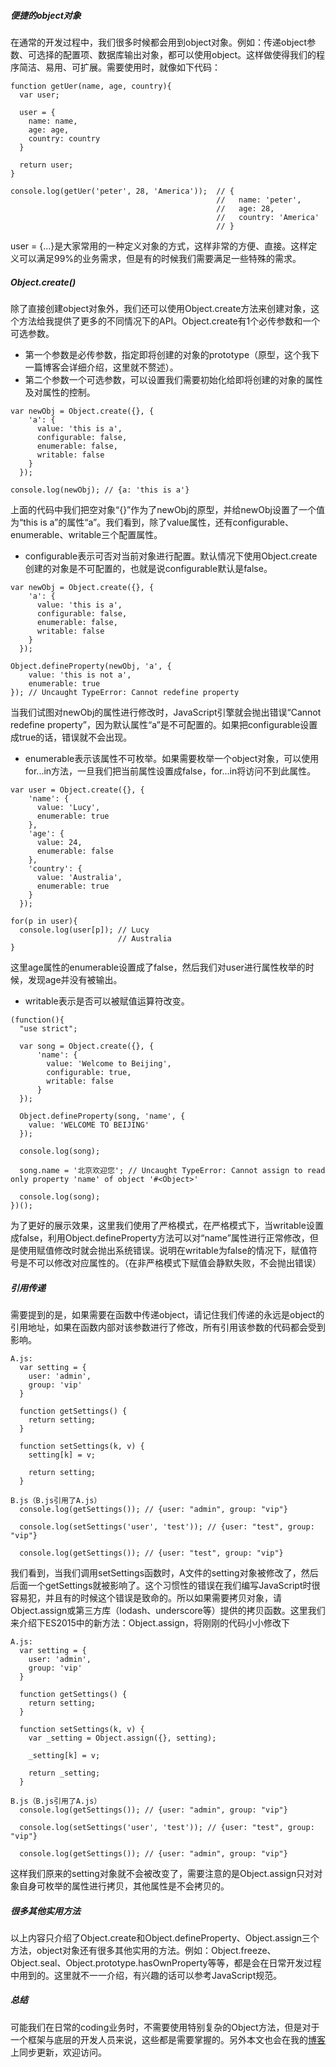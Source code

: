 ##### 便捷的object对象
在通常的开发过程中，我们很多时候都会用到object对象。例如：传递object参数、可选择的配置项、数据库输出对象，都可以使用object。这样做使得我们的程序简洁、易用、可扩展。需要使用时，就像如下代码：

```
function getUer(name, age, country){
  var user;

  user = {
    name: name,
    age: age,
    country: country
  }

  return user;
}

console.log(getUer('peter', 28, 'America'));  // {
                                              //   name: 'peter',
                                              //   age: 28,
                                              //   country: 'America'
                                              // }
```
user = {...}是大家常用的一种定义对象的方式，这样非常的方便、直接。这样定义可以满足99%的业务需求，但是有的时候我们需要满足一些特殊的需求。

##### Object.create()
除了直接创建object对象外，我们还可以使用Object.create方法来创建对象，这个方法给我提供了更多的不同情况下的API。Object.create有1个必传参数和一个可选参数。

+ 第一个参数是必传参数，指定即将创建的对象的prototype（原型，这个我下一篇博客会详细介绍，这里就不赘述）。
+ 第二个参数一个可选参数，可以设置我们需要初始化给即将创建的对象的属性及对属性的控制。

```
var newObj = Object.create({}, {
    'a': {
      value: 'this is a',
      configurable: false,
      enumerable: false,
      writable: false
    }
  });

console.log(newObj); // {a: 'this is a'}
```

上面的代码中我们把空对象“{}”作为了newObj的原型，并给newObj设置了一个值为“this is a”的属性“a”。我们看到，除了value属性，还有configurable、enumerable、writable三个配置属性。

+ configurable表示可否对当前对象进行配置。默认情况下使用Object.create创建的对象是不可配置的，也就是说configurable默认是false。

```
var newObj = Object.create({}, {
    'a': {
      value: 'this is a',
      configurable: false,
      enumerable: false,
      writable: false
    }
  });

Object.defineProperty(newObj, 'a', {
    value: 'this is not a',
    enumerable: true
}); // Uncaught TypeError: Cannot redefine property
```
当我们试图对newObj的属性进行修改时，JavaScript引擎就会抛出错误“Cannot redefine property”，因为默认属性“a”是不可配置的。如果把configurable设置成true的话，错误就不会出现。

+ enumerable表示该属性不可枚举。如果需要枚举一个object对象，可以使用for...in方法，一旦我们把当前属性设置成false，for...in将访问不到此属性。

```
var user = Object.create({}, {
    'name': {
      value: 'Lucy',
      enumerable: true
    },
    'age': {
      value: 24,
      enumerable: false
    },
    'country': {
      value: 'Australia',
      enumerable: true
    }
  });

for(p in user){
  console.log(user[p]); // Lucy
                        // Australia
}
```

这里age属性的enumerable设置成了false，然后我们对user进行属性枚举的时候，发现age并没有被输出。

+ writable表示是否可以被赋值运算符改变。

```
(function(){
  "use strict";

  var song = Object.create({}, {
      'name': {
        value: 'Welcome to Beijing',
        configurable: true,
        writable: false
      }
  });

  Object.defineProperty(song, 'name', {
    value: 'WELCOME TO BEIJING'
  });

  console.log(song);

  song.name = '北京欢迎您'; // Uncaught TypeError: Cannot assign to read only property 'name' of object '#<Object>'

  console.log(song);
})();
```
为了更好的展示效果，这里我们使用了严格模式，在严格模式下，当writable设置成false，利用Object.defineProperty方法可以对“name”属性进行正常修改，但是使用赋值修改时就会抛出系统错误。说明在writable为false的情况下，赋值符号是不可以修改对应属性的。（在非严格模式下赋值会静默失败，不会抛出错误）

##### 引用传递
需要提到的是，如果需要在函数中传递object，请记住我们传递的永远是object的引用地址，如果在函数内部对该参数进行了修改，所有引用该参数的代码都会受到影响。

```
A.js:
  var setting = {
    user: 'admin',
    group: 'vip'
  }

  function getSettings() {
    return setting;
  }

  function setSettings(k, v) {
    setting[k] = v;

    return setting;
  }

B.js（B.js引用了A.js）
  console.log(getSettings()); // {user: "admin", group: "vip"}

  console.log(setSettings('user', 'test')); // {user: "test", group: "vip"}

  console.log(getSettings()); // {user: "test", group: "vip"}
```

我们看到，当我们调用setSettings函数时，A文件的setting对象被修改了，然后后面一个getSettings就被影响了。这个习惯性的错误在我们编写JavaScript时很容易犯，并且有的时候这个错误是致命的。所以如果需要拷贝对象，请Object.assign或第三方库（lodash、underscore等）提供的拷贝函数。这里我们来介绍下ES2015中的新方法：Object.assign，将刚刚的代码小小修改下

```
A.js:
  var setting = {
    user: 'admin',
    group: 'vip'
  }

  function getSettings() {
    return setting;
  }

  function setSettings(k, v) {
    var _setting = Object.assign({}, setting);

    _setting[k] = v;

    return _setting;
  }

B.js（B.js引用了A.js）
  console.log(getSettings()); // {user: "admin", group: "vip"}

  console.log(setSettings('user', 'test')); // {user: "test", group: "vip"}

  console.log(getSettings()); // {user: "admin", group: "vip"}
```
这样我们原来的setting对象就不会被改变了，需要注意的是Object.assign只对对象自身可枚举的属性进行拷贝，其他属性是不会拷贝的。

##### 很多其他实用方法
以上内容只介绍了Object.create和Object.defineProperty、Object.assign三个方法，object对象还有很多其他实用的方法。例如：Object.freeze、Object.seal、Object.prototype.hasOwnProperty等等，都是会在日常开发过程中用到的。这里就不一一介绍，有兴趣的话可以参考JavaScript规范。

##### 总结
可能我们在日常的coding业务时，不需要使用特别复杂的Object方法，但是对于一个框架与底层的开发人员来说，这些都是需要掌握的。另外本文也会在我的[博客](http://www.sunweifeng.cn/javascript-object/)上同步更新，欢迎访问。
